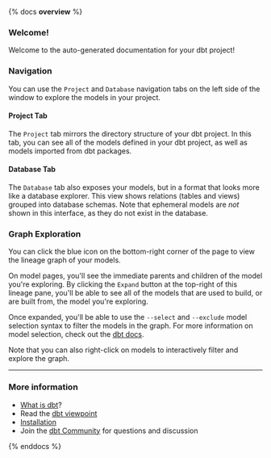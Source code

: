 
{% docs __overview__ %}

### Welcome!

Welcome to the auto-generated documentation for your dbt project!

### Navigation

You can use the `Project` and `Database` navigation tabs on the left side of the window to explore the models
in your project.

#### Project Tab
The `Project` tab mirrors the directory structure of your dbt project. In this tab, you can see all of the
models defined in your dbt project, as well as models imported from dbt packages.

#### Database Tab
The `Database` tab also exposes your models, but in a format that looks more like a database explorer. This view
shows relations (tables and views) grouped into database schemas. Note that ephemeral models are _not_ shown
in this interface, as they do not exist in the database.

### Graph Exploration
You can click the blue icon on the bottom-right corner of the page to view the lineage graph of your models.

On model pages, you'll see the immediate parents and children of the model you're exploring. By clicking the `Expand`
button at the top-right of this lineage pane, you'll be able to see all of the models that are used to build,
or are built from, the model you're exploring.

Once expanded, you'll be able to use the `--select` and `--exclude` model selection syntax to filter the
models in the graph. For more information on model selection, check out the [dbt docs](https://docs.getdbt.com/docs/model-selection-syntax).

Note that you can also right-click on models to interactively filter and explore the graph.

---

### More information

- [What is dbt](https://docs.getdbt.com/docs/overview)?
- Read the [dbt viewpoint](https://docs.getdbt.com/docs/viewpoint)
- [Installation](https://docs.getdbt.com/docs/installation)
- Join the [dbt Community](https://www.getdbt.com/community/) for questions and discussion

{% enddocs %}
